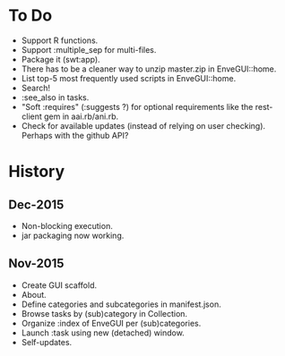 To Do
=====
* Support R functions.
* Support :multiple_sep for multi-files.
* Package it (swt:app).
* There has to be a cleaner way to unzip master.zip in EnveGUI::home.
* List top-5 most frequently used scripts in EnveGUI::home.
* Search!
* :see_also in tasks.
* "Soft :requires" (:suggests ?) for optional requirements like the
  rest-client gem in aai.rb/ani.rb.
* Check for available updates (instead of relying on user checking).
  Perhaps with the github API?

History
=======

Dec-2015
--------
* Non-blocking execution.
* jar packaging now working.

Nov-2015
--------
* Create GUI scaffold.
* About.
* Define categories and subcategories in manifest.json.
* Browse tasks by (sub)category in Collection.
* Organize :index of EnveGUI per (sub)categories.
* Launch :task using new (detached) window.
* Self-updates.
